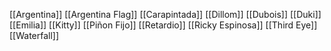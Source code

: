 [[Argentina]]
[[Argentina Flag]]
[[Carapintada]]
[[Dillom]]
[[Dubois]]
[[Duki]]
[[Emilia]]
[[Kitty]]
[[Piñon Fijo]]
[[Retardio]]
[[Ricky Espinosa]]
[[Third Eye]]
[[Waterfall]]

